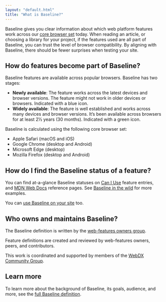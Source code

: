 ```yaml
---
layout: "default.html"
title: "What is Baseline?"
---
```


Baseline gives you clear information about which web platform features work across our [core browser set](#how-do-features-become-part-of-baseline%3F) today. When reading an article, or choosing a library for your project, if the features used are all part of Baseline, you can trust the level of browser compatibility. By aligning with Baseline, there should be fewer surprises when testing your site.

## How do features become part of Baseline?

Baseline features are available across popular browsers. Baseline has two stages:

- **Newly available**: The feature works across the latest devices and browser versions. The feature might not work in older devices or browsers. Indicated with a blue icon.
- **Widely available**: The feature is well established and works across many devices and browser versions. It’s been available across browsers for at least 2½ years (30 months). Indicated with a green icon.

Baseline is calculated using the following core browser set:

- Apple Safari (macOS and iOS)
- Google Chrome (desktop and Android)
- Microsoft Edge (desktop)
- Mozilla Firefox (desktop and Android)

## How do I find the Baseline status of a feature?

You can find at-a-glance Baseline statuses on [Can I Use](https://caniuse.com/) feature entries, and [MDN Web Docs](https://developer.mozilla.org/) reference pages. See [Baseline in the wild](/baseline-in-the-wild/) for more examples.

You can [use Baseline on your site](/use-baseline/) too.

## Who owns and maintains Baseline?

The Baseline definition is written by the [web-features owners group](https://github.com/web-platform-dx/web-features/blob/main/GOVERNANCE.md).

Feature definitions are created and reviewed by web-features owners, peers, and contributors.

This work is coordinated and supported by members of the [WebDX Community Group](/webdx-cg/).

## Learn more

To learn more about the background of Baseline, its goals, audience, and more, see the [full Baseline definition](https://github.com/web-platform-dx/web-features/blob/main/docs/baseline.md).
